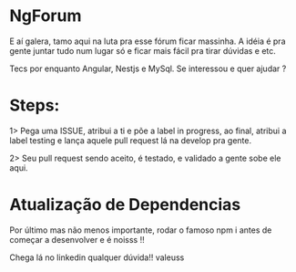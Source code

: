 # NgForum

E aí galera, tamo aqui na luta pra esse fórum ficar massinha. A idéia é pra gente juntar tudo num lugar só e ficar mais fácil pra tirar dúvidas e etc.

Tecs por enquanto Angular, Nestjs e MySql.
Se interessou e quer ajudar ? 

# Steps:

1> Pega uma ISSUE, atribui a ti e põe a label in progress, ao final, atribui a label testing e lança aquele pull request lá na develop pra gente.

2> Seu pull request sendo aceito, é testado, e validado a gente sobe ele aqui.


# Atualização de Dependencias

Por último mas não menos importante, rodar o famoso npm i antes de começar a desenvolver e é noisss !!

Chega lá no linkedin qualquer dúvida!! valeuss
